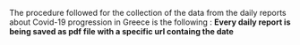 The procedure followed for the collection of the data from the daily reports about Covid-19 progression in Greece is the following : 
**Every daily report is being saved as pdf file with a specific url containg the date**

```

```
